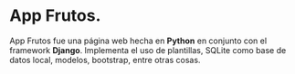 # App Frutos.

App Frutos fue una página web hecha en **Python** en conjunto con el framework **Django**.
Implementa el uso de plantillas, SQLite como base de datos local, modelos, bootstrap, entre otras cosas.